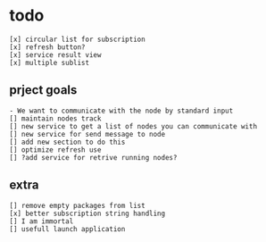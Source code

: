 # todo

	[x] circular list for subscription
	[x] refresh button?
	[x] service result view
	[x] multiple sublist

## prject goals

	- We want to communicate with the node by standard input
	[] maintain nodes track
	[] new service to get a list of nodes you can communicate with
	[] new service for send message to node
	[] add new section to do this
	[] optimize refresh use
	[] ?add service for retrive running nodes?

## extra

	[] remove empty packages from list
	[x] better subscription string handling
	[] I am immortal
	[] usefull launch application